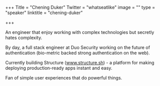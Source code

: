 +++
Title = "Chening Duker"
Twitter = "whatseatlike"
image = ""
type = "speaker"
linktitle = "chening-duker"

+++

An engineer that enjoy working with complex technologies but secretly hates complexity. 

By day, a full stack engineer at Duo Security working on the future of authentication (bio-metric backed strong authentication on the web).

Currently building Structure (www.structure.sh) - a platform for making deploying production-ready apps instant and easy.

Fan of simple user experiences that do powerful things.
